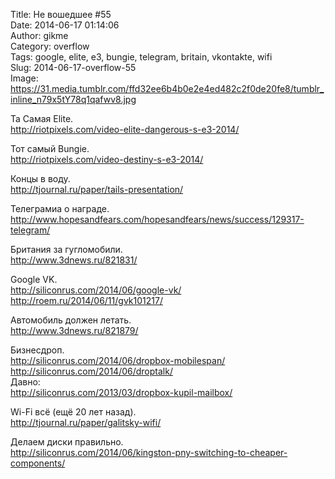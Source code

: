 Title: Не вошедшее #55  
Date: 2014-06-17 01:14:06  
Author: gikme  
Category: overflow  
Tags: google, elite, e3, bungie, telegram, britain, vkontakte, wifi  
Slug: 2014-06-17-overflow-55  
Image: https://31.media.tumblr.com/ffd32ee6b4b0e2e4ed482c2f0de20fe8/tumblr_inline_n79x5tY78q1qafwv8.jpg

Та Самая Elite.  
<http://riotpixels.com/video-elite-dangerous-s-e3-2014/>

Тот самый Bungie.  
<http://riotpixels.com/video-destiny-s-e3-2014/>

Концы в воду.  
<http://tjournal.ru/paper/tails-presentation/>

Телеграмиа о награде.  
<http://www.hopesandfears.com/hopesandfears/news/success/129317-telegram/>

Британия за гугломобили.  
<http://www.3dnews.ru/821831/>

Google VK.  
<http://siliconrus.com/2014/06/google-vk/>  
<http://roem.ru/2014/06/11/gvk101217/>

Автомобиль должен летать.  
http://www.3dnews.ru/821879/

Бизнесдроп.  
<http://siliconrus.com/2014/06/dropbox-mobilespan/>  
<http://siliconrus.com/2014/06/droptalk/>  
Давно:  
<http://siliconrus.com/2013/03/dropbox-kupil-mailbox/>

Wi-Fi всё (ещё 20 лет назад).  
<http://tjournal.ru/paper/galitsky-wifi/>

Делаем диски правильно.  
<http://siliconrus.com/2014/06/kingston-pny-switching-to-cheaper-components/>

